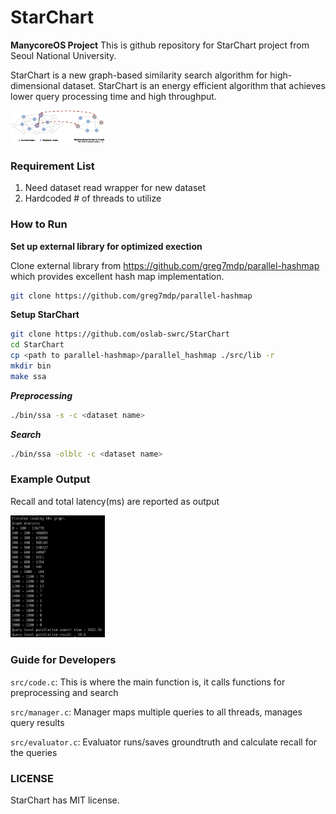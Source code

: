 # StarChart
**ManycoreOS Project** This is github repository for StarChart project from Seoul National University.

StarChart is a new graph-based similarity search algorithm for high-dimensional dataset. StarChart is an energy efficient algorithm that achieves lower query processing time and high throughput.

<img width="30%" src="starchart.png">

### Requirement List
1. Need dataset read wrapper for new dataset
2. Hardcoded \# of threads to utilize

### How to Run
**Set up external library for optimized exection**

Clone external library from https://github.com/greg7mdp/parallel-hashmap which provides excellent hash map implementation. 
```bash
git clone https://github.com/greg7mdp/parallel-hashmap
```
**Setup StarChart**
```bash
git clone https://github.com/oslab-swrc/StarChart
cd StarChart
cp <path to parallel-hashmap>/parallel_hashmap ./src/lib -r
mkdir bin
make ssa
```

***Preprocessing***
```bash
./bin/ssa -s -c <dataset name>
```

***Search***
```bash
./bin/ssa -olblc -c <dataset name>
```

### Example Output
Recall and total latency(ms) are reported as output

<img width="30%" src="example_output.png">

### Guide for Developers
`src/code.c`: This is where the main function is, it calls functions for preprocessing and search

`src/manager.c`: Manager maps multiple queries to all threads, manages query results

`src/evaluator.c`: Evaluator runs/saves groundtruth and calculate recall for the queries

### LICENSE
StarChart has MIT license.
